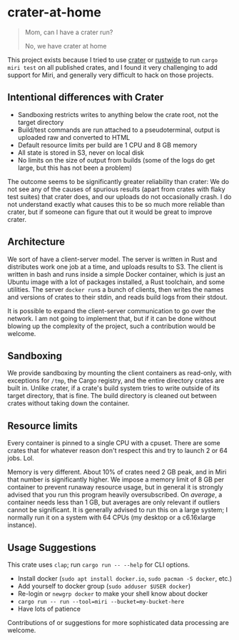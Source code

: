 # crater-at-home

> Mom, can I have a crater run?
>
> No, we have crater at home

This project exists because I tried to use [crater](https://github.com/rust-lang/crater) or [rustwide](https://crates.io/crates/rustwide) to run `cargo miri test` on all published crates, and I found it very challenging to add support for Miri, and generally very difficult to hack on those projects.

## Intentional differences with Crater
* Sandboxing restricts writes to anything below the crate root, not the target directory
* Build/test commands are run attached to a pseudoterminal, output is uploaded raw and converted to HTML
* Default resource limits per build are 1 CPU and 8 GB memory
* All state is stored in S3, never on local disk
* No limits on the size of output from builds (some of the logs do get large, but this has not been a problem)

The outcome seems to be significantly greater reliability than crater: We do not see any of the causes of spurious results (apart from crates with flaky test suites) that crater does, and our uploads do not occasionally crash.
I do not understand exactly what causes this to be so much more reliable than crater, but if someone can figure that out it would be great to improve crater.

## Architecture

We sort of have a client-server model.
The server is written in Rust and distributes work one job at a time, and uploads results to S3.
The client is written in bash and runs inside a simple Docker container, which is just an Ubuntu image with a lot of packages installed, a Rust toolchain, and some utilities.
The server `docker run`s a bunch of clients, then writes the names and versions of crates to their stdin, and reads build logs from their stdout.

It is possible to expand the client-server communication to go over the network.
I am not going to implement that, but if it can be done without blowing up the complexity of the project, such a contribution would be welcome.

## Sandboxing

We provide sandboxing by mounting the client containers as read-only, with exceptions for `/tmp`, the Cargo registry, and the entire directory crates are built in.
Unlike crater, if a crate's build system tries to write outside of its target directory, that is fine.
The build directory is cleaned out between crates without taking down the container.

## Resource limits

Every container is pinned to a single CPU with a cpuset.
There are some crates that for whatever reason don't respect this and try to launch 2 or 64 jobs.
Lol.

Memory is very different.
About 10% of crates need 2 GB peak, and in Miri that number is significantly higher.
We impose a memory limit of 8 GB per container to prevent runaway resource usage, but in general it is strongly advised that you run this program heavily oversubscribed.
On *average*, a container needs less than 1 GB, but averages are only relevant if outliers cannot be significant.
It is generally advised to run this on a large system; I normally run it on a system with 64 CPUs (my desktop or a c6.16xlarge instance).

## Usage Suggestions

This crate uses `clap`; run `cargo run -- --help` for CLI options.

* Install docker (`sudo apt install docker.io`, `sudo pacman -S docker`, etc.)
* Add yourself to docker group (`sudo adduser $USER docker`)
* Re-login or `newgrp docker` to make your shell know about docker
* `cargo run -- run --tool=miri --bucket=my-bucket-here`
* Have lots of patience

Contributions of or suggestions for more sophisticated data processing are welcome.
